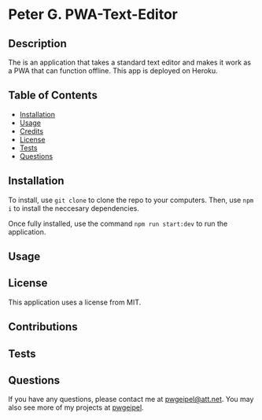 # Peter G. PWA-Text-Editor

## Description

The is an application that takes a standard text editor and makes it work as a PWA that can function offline.  This app is deployed on Heroku.

## Table of Contents

  * [Installation](#installation)
  * [Usage](#usage)
  * [Credits](#credits)
  * [License](#license)
  * [Tests](#tests)
  * [Questions](#questions)

## Installation

To install, use `git clone` to clone the repo to your computers.  Then, use `npm i` to install the neccesary dependencies.

Once fully installed, use the command `npm run start:dev` to run the application.

<!-- To install the application, proceed with the following steps:
- Clone the repository onto your computer
- Both `MongoDB' and `Node.js` are required, so you will need to install both.
- Run `npm i` in the command line to install the dependencies required for this application. -->

## Usage







## License

This application uses a license from MIT.

## Contributions

## Tests

## Questions

If you have any questions, please contact me at pwgeipel@att.net.  You may also see more of my projects at [pwgeipel](https://github.com/pwgeipel/).